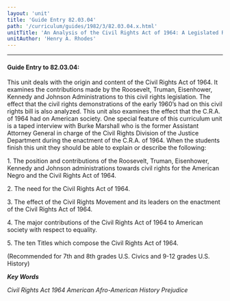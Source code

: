 ```yaml
---
layout: 'unit'
title: 'Guide Entry 82.03.04'
path: '/curriculum/guides/1982/3/82.03.04.x.html'
unitTitle: 'An Analysis of the Civil Rights Act of 1964: A Legislated Response to Racial Discrimination in the U.S.'
unitAuthor: 'Henry A. Rhodes'
---
```


<body>
<hr/>
 <h4>
  Guide Entry to 82.03.04:
 </h4>
 This unit deals with the origin and content of the Civil Rights Act of 1964.  It examines the contributions made by the Roosevelt, Truman, Eisenhower, Kennedy and Johnson Administrations to this civil rights legislation.  The effect that the civil rights demonstrations of the early 1960’s had on this civil rights bill is also analyzed.  This unit also examines the effect that the C.R.A. of 1964 had on American society.  One special feature of this curriculum unit is a taped interview with Burke Marshall who is the former Assistant Attorney General in charge of the Civil Rights Division of the Justice Department during the enactment of the C.R.A. of 1964.  When the students finish this unit they should be able to explain or describe the following:
 <p>
  1.  The position and contributions of the Roosevelt, Truman, Eisenhower, Kennedy and Johnson administrations towards civil rights for the American Negro and the Civil Rights Act of 1964.
 </p>
 <p>
  2.  The need for the Civil Rights Act of 1964.
 </p>
 <p>
  3.  The effect of the Civil Rights Movement and its leaders on the enactment of the Civil Rights Act of 1964.
 </p>
 <p>
  4.  The major contributions of the Civil Rights Act of 1964 to American society with respect to equality.
 </p>
 <p>
  5.  The ten Titles which compose the Civil Rights Act of 1964.
 </p>
 <p>
  (Recommended for 7th and 8th grades U.S. Civics and 9-12 grades U.S. History)
 </p>
<p>
  <b>
   <i>
    Key Words
   </i>
  </b>
  <br/>
 </p>
 <p>
  <i>
   Civil Rights Act 1964 American Afro-American History Prejudice
  </i>
 </p>

</body>
